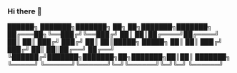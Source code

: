 ### Hi there 👋

<!--
**ozz-life/ozz-life** is a ✨ _special_ ✨ repository because its `README.md` (this file) appears on your GitHub profile.

Here are some ideas to get you started:

- 🔭 I’m currently working on ...
- 🌱 I’m currently learning ...
- 👯 I’m looking to collaborate on ...
- 🤔 I’m looking for help with ...
- 💬 Ask me about ...
- 📫 How to reach me: ...
- 😄 Pronouns: ...
- ⚡ Fun fact: ...
-->

 ██████╗ ███████╗███████╗   ██╗     ██╗███████╗███████╗
██╔═══██╗╚══███╔╝╚══███╔╝   ██║     ██║██╔════╝██╔════╝
██║   ██║  ███╔╝   ███╔╝    ██║     ██║█████╗  █████╗
██║   ██║ ███╔╝   ███╔╝     ██║     ██║██╔══╝  ██╔══╝
╚██████╔╝███████╗███████╗██╗███████╗██║██║     ███████╗
╚═════╝ ╚══════╝╚══════╝╚═╝╚══════╝╚═╝╚═╝     ╚══════╝
                                                       
